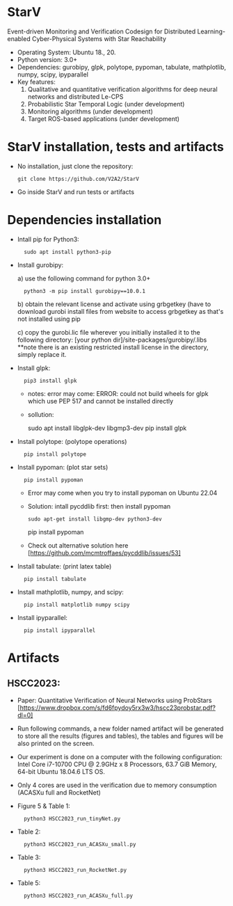 # StarV
Event-driven Monitoring and Verification Codesign for Distributed Learning-enabled Cyber-Physical Systems with Star Reachability
 - Operating System: Ubuntu 18., 20.
 - Python version: 3.0+
 - Dependencies: gurobipy, glpk, polytope, pypoman, tabulate, mathplotlib, numpy, scipy, ipyparallel
 - Key features: 
    1) Qualitative and quantitative verification algorithms for deep neural networks and distributed Le-CPS 
    2) Probabilistic Star Temporal Logic (under development)
    3) Monitoring algorithms (under development)
    4) Target ROS-based applications (under development)
 
 
# StarV installation, tests and artifacts

  - No installation, just clone the repository:
  
        git clone https://github.com/V2A2/StarV
        
  - Go inside StarV and run tests or artifacts
 
# Dependencies installation

- Intall pip for Python3:

        sudo apt install python3-pip
 
- Install gurobipy: 
  
    a) use the following command for python 3.0+
  
        python3 -m pip install gurobipy==10.0.1
    
    b) obtain the relevant license and activate using grbgetkey (have to download gurobi install files from website to access    grbgetkey as that's not installed using pip
    
    c) copy the gurobi.lic file wherever you initially installed it to the following directory: [your python dir]/site-packages/gurobipy/.libs **note there is an existing restricted install license in the directory, simply replace it.
    
- Install glpk: 
   
        pip3 install glpk
	
  * notes: error may come: ERROR: could not build wheels for glpk which use PEP 517 and cannot be installed directly
  * sollution:
  
	sudo apt install libglpk-dev libgmp3-dev
	pip install glpk
   
- Install polytope: (polytope operations)
        
        pip install polytope
   
- Install pypoman: (plot star sets) 
   
        pip install pypoman

  * Error may come when you try to install pypoman on Ubuntu 22.04
  * Solution: intall pycddlib first: then install pypoman
  
        sudo apt-get install libgmp-dev python3-dev
	pip install pypoman
	
  * Check out alternative solution here [https://github.com/mcmtroffaes/pycddlib/issues/53]
     
- Install tabulate: (print latex table)

        pip install tabulate
        
- Install mathplotlib, numpy, and scipy: 

        pip install matplotlib numpy scipy

- Install ipyparallel:

        pip install ipyparallel
        
        
        
# Artifacts 

## HSCC2023: 

- Paper: Quantitative Verification of Neural Networks using ProbStars [https://www.dropbox.com/s/fd6fpydoy5rx3w3/hscc23probstar.pdf?dl=0]

- Run following commands, a new folder named artifact will be generated to store all the results (figures and tables), the tables and figures will be also printed on the screen. 

- Our experiment is done on a computer with the following configuration: Intel Core i7-10700 CPU @ 2.9GHz x 8 Processors, 63.7 GiB Memory, 64-bit Ubuntu 18.04.6 LTS OS.

- Only 4 cores are used in the verification due to memory consumption (ACASXu full and RocketNet)

- Figure 5 & Table 1:
   
        python3 HSCC2023_run_tinyNet.py
        
- Table 2: 

        python3 HSCC2023_run_ACASXu_small.py
        
- Table 3: 
      
        python3 HSCC2023_run_RocketNet.py
        
- Table 5:

        python3 HSCC2023_run_ACASXu_full.py
